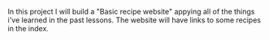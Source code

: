 In this project I will build a "Basic recipe website" appying all of the things i've learned in the past lessons.
The website will have links to some recipes in the index.
